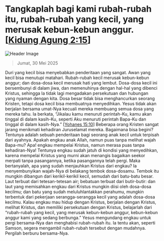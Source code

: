 
# Tangkaplah bagi kami rubah-rubah itu, rubah-rubah yang kecil, yang merusak kebun-kebun anggur. [[Kidung Agung 2:15](http://alkitab.sabda.org/?Kidung%20Agung%202:15)]

![Header Image](https://alkitab.app/slice/sunrise.jpg)

> Jumat, 30 Mei 2025

Duri yang kecil bisa menyebabkan penderitaan yang sangat. Awan yang kecil bisa menutupi matahari. Rubah-rubah kecil merusak kebun-kebun anggur; dan dosa-dosa kecil merusak hati yang lembut. Dosa-dosa kecil ini bersembunyi di dalam jiwa, dan memenuhinya dengan hal-hal yang dibenci Kristus, sehingga Ia tidak lagi mengadakan persekutuan dan hubungan yang nyaman dengan kita. Dosa besar tidak bisa menghancurkan seorang Kristen, tetapi dosa kecil bisa membuatnya menyedihkan. Yesus tidak akan berjalan bersama umat-Nya kecuali mereka membuang semua dosa yang mereka tahu. Ia berkata, “Jikalau kamu menuruti perintah-Ku, kamu akan tinggal di dalam kasih-Ku, seperti Aku menuruti perintah Bapa-Ku dan tinggal di dalam kasih-Nya.” [[Yohanes 15:10](http://alkitab.sabda.org/?Yohanes%2015:10)] Beberapa orang Kristen sangat jarang menikmati kehadiran Juruselamat mereka. Bagaimana bisa begini? Tentunya adalah sebuah penderitaan bagi seorang anak kecil untuk terpisah dari ayahnya. Apakah engkau anak Allah, namun puas tanpa melihat wajah Bapa-mu? Apa! engkau mempelai Kristus, namun merasa puas tanpa kehadiran-Nya! Tentunya engkau sudah jatuh di kondisi yang menyedihkan, karena mempelai Kristus yang murni akan menangis bagaikan seekor merpati tanpa pasangannya, ketika pasangannya telah pergi. Maka bertanyalah, apa yang sudah menjauhkan Kristus dari engkau? Ia menyembunyikan wajah-Nya di belakang tembok dosa-dosamu. Tembok itu mungkin dibangun dari kerikil-kerikil kecil, semudah dari batu-batu besar. Laut terbuat dari tetesan-tetesan air; bebatuan terbuat dari butir-butir: dan laut yang memisahkan engkau dari Kristus mungkin diisi oleh dosa-dosa kecilmu; dan batu yang sudah meluluhlantakkan perahumu, mungkin terbentuk dari pekerjaan serangga-serangga kecil yang adalah dosa-dosa kecilmu. Kalau engkau mau hidup dengan Kristus, berjalan dengan Kristus, melihat Kristus, dan memiliki persekutuan dengan Kristus, belajarlah dari “rubah-rubah yang kecil, yang merusak kebun-kebun anggur, kebun-kebun anggur kami yang sedang berbunga.” Yesus mengundang engkau untuk pergi bersama-Nya dan menghabisi rubah-rubah itu. Ia tentu akan, seperti Samson, segera mengambil rubah-rubah tersebut dengan mudahnya. Pergilah berburu bersama-Nya.
    